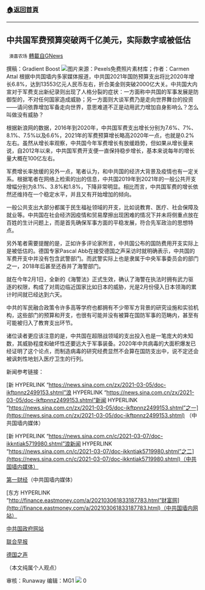 ###  [:house:返回首頁](https://github.com/ourhimalayas/txt)
---

## 中共国军费预算突破两千亿美元，实际数字或被低估
` 澳喜农场` [轉載自GNews](https://gnews.org/zh-hans/957674/)

撰稿：Gradient Boost
![]()![](https://gnews.org/wp-content/uploads/2021/03/801.png)图片来源：Pexels免费照片素材库；作者：Carmen Attal
根据中共国墙内多家媒体报道，中共国2021年国防预算支出将比2020年增长6.8%，达到13553亿元人民币左右，折合美金则突破2000亿大关。中共国大内宣对于军费支出新纪录则出现了人格分裂的症状：一方面称中共国的军事发展是防御型的，不对任何国家造成威胁；另一方面则大谈军费乃是走向世界舞台的投资——请问依靠增加军备走向世界，意思难道不正是动用武力增加自身影响么？怎么叫做没有威胁？

根据新浪网的数据，2016年到2020年，中共国军费支出增长分别为7.6%、7%、8.1%、7.5%以及6.6%，2021年的军费预算增长略高2020年一点，也就是0.2%左右。虽然从增长率观察，中共国今年军费增长有放缓趋势，但如果从增长量来说，自2012年以来，中共国军费开支便一直保持稳步增长，基本来说每年的增长量大概在100亿左右。

军费增长率放缓的另外一点，笔者认为，和中共国的经济大背景及疫情也有一定关系。根据笔者在网络上检索的出的信息，中共国2019年到2021年的一般公共开支增幅分别为8.1%、3.8%和1.8%，下降非常明显。相比而言，中共国军费的增长依然还维持在一个稳定水平，并且又有开始增加的倾向。

一般公共支出大部分都属于民生福祉领域的开支，比如说教育、医疗、社会保障及就业等。中共国在社会经济因疫情和贸易摩擦出现困难的情况下并未将侧重点放在百姓的生计问题上，而是首先确保军事方面的平稳发展，符合先军政治的思想特点。

另外笔者需要提醒的是，正如许多评论家所言，中共国公布的国防费用开支实际上是被低估的。德国专家Pascal Abb在接受德国之声采访时就明确表示，中共国的军费开支中并没有包含武警部门。而武警实际上也是隶属于中央军事委员会的部门之一，2018年后甚至还吞并了海警部门。

就在今年2月1日，全新的《海警法》正式生效，确认了海警在执法时拥有武力驱逐的权限，构成了对周边临近国家比如日本的威胁，光是2月份侵入日本领海的累计时间就已经达到六天。

中共的军民融合政策令许多高等学府也都拥有不少带军方背景的研究设施和实验机构，这些部门的预算和开支，也很有可能并没有被算在国防军事的范畴内，甚至有可能被归入了教育支出环节。

诸位读者更应该注意的是，中共国在超限战领域的支出投入也是一笔庞大的未知数，其威胁程度和破坏性还要远大于军事装备。2020年中共病毒的大面积爆发已经证明了这个论点，而制造病毒的研究经费显然不会算在国防支出中，说不定还会被讽刺性地划入医疗卫生的行列。

新闻参考链接：

[新 HYPERLINK “https://news.sina.com.cn/zx/2021-03-05/doc-ikftpnnz2499153.shtml”浪 HYPERLINK “https://news.sina.com.cn/zx/2021-03-05/doc-ikftpnnz2499153.shtml”新闻 HYPERLINK “https://news.sina.com.cn/zx/2021-03-05/doc-ikftpnnz2499153.shtml”之一](https://news.sina.com.cn/zx/2021-03-05/doc-ikftpnnz2499153.shtml) （中共国墙内媒体）

[新 HYPERLINK “https://news.sina.com.cn/c/2021-03-07/doc-ikkntiak5719980.shtml”浪新闻 HYPERLINK “https://news.sina.com.cn/c/2021-03-07/doc-ikkntiak5719980.shtml”之二](https://news.sina.com.cn/c/2021-03-07/doc-ikkntiak5719980.shtml)（中共国墙内媒体）

[第一财经](https://www.yicai.com/news/100921639.html)（中共国墙内媒体）

[东方 HYPERLINK “http://finance.eastmoney.com/a/202103061833187783.html”财富网](http://finance.eastmoney.com/a/202103061833187783.html)（中共国墙内网站）

[中共国政府网站](http://www.gov.cn/xinwen/2020-02/10/content_5476906.htm)

[联合早报](https://www.zaobao.com.sg/realtime/china/story20210307-1129413)

[德国之声](https://www.dw.com/zh/%E4%B8%93%E8%AE%BF%E4%B8%AD%E5%9B%BD%E5%86%9B%E8%B4%B9%E9%AB%98%E4%B8%8D%E9%AB%98-%E5%85%B3%E9%94%AE%E7%9C%8B%E5%92%8C%E8%B0%81%E6%AF%94/a-56786926)

（本文纯属个人观点）

审核：Runaway 编辑：MG1
![]()![](https://gnews.org/wp-content/uploads/2021/03/澳喜图标2.jpg)
0
